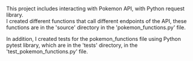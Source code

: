 This project includes interacting with Pokemon API, with Python request library.<br>
I created different functions that call different endpoints of the API, these functions are in the 'source' directory in the 'pokemon_functions.py' file.

In addition, I created tests for the pokemon_functions file using Python pytest library, which are in the 'tests' directory, in the 'test_pokemon_functions.py' file.
